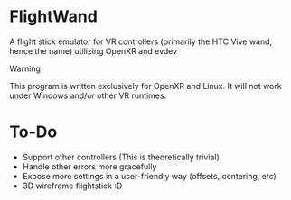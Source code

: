 # FlightWand

A flight stick emulator for VR controllers (primarily the HTC Vive wand, hence the name)
utilizing OpenXR and evdev

> [!WARNING]  
> This program is written exclusively for OpenXR and Linux.
> It will not work under Windows and/or other VR runtimes.

# To-Do
* Support other controllers (This is theoretically trivial)
* Handle other errors more gracefully
* Expose more settings in a user-friendly way (offsets, centering, etc)
* 3D wireframe flightstick :D